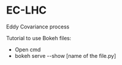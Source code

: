 # EC-LHC
Eddy Covariance process

Tutorial to use Bokeh files:
- Open cmd
- bokeh serve --show [name of the file.py]
